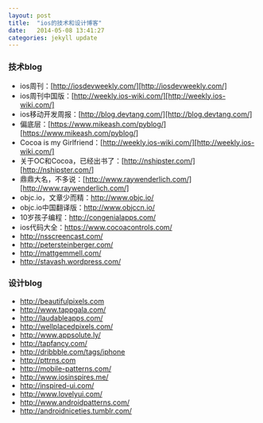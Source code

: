 ```yaml
---
layout: post
title:  "ios的技术和设计博客"
date:   2014-05-08 13:41:27
categories: jekyll update
---
```


### 技术blog
- ios周刊：[http://iosdevweekly.com/][http://iosdevweekly.com/]
- ios周刊中国版：[http://weekly.ios-wiki.com/][http://weekly.ios-wiki.com/]
- ios移动开发周报：[http://blog.devtang.com/][http://blog.devtang.com/]
- 偏底层：[https://www.mikeash.com/pyblog/][https://www.mikeash.com/pyblog/]
- Cocoa is my Girlfriend：[http://weekly.ios-wiki.com/][http://weekly.ios-wiki.com/]
- 关于OC和Cocoa，已经出书了：[http://nshipster.com/][http://nshipster.com/]
- 鼎鼎大名，不多说：[http://www.raywenderlich.com/][http://www.raywenderlich.com/]
- objc.io，文章少而精：http://www.objc.io/
- objc.io中国翻译版：http://www.objccn.io/
- 10岁孩子编程：http://congenialapps.com/
- ios代码大全：https://www.cocoacontrols.com/
- http://nsscreencast.com/
- http://petersteinberger.com/
- http://mattgemmell.com/
- http://stavash.wordpress.com/

### 设计blog
- http://beautifulpixels.com
- http://www.tappgala.com/
- http://laudableapps.com/
- http://wellplacedpixels.com/
- http://www.appsolute.ly/
- http://tapfancy.com/
- http://dribbble.com/tags/iphone
- http://pttrns.com
- http://mobile-patterns.com/
- http://www.iosinspires.me/
- http://inspired-ui.com/
- http://www.lovelyui.com/
- http://www.androidpatterns.com/
- http://androidniceties.tumblr.com/
